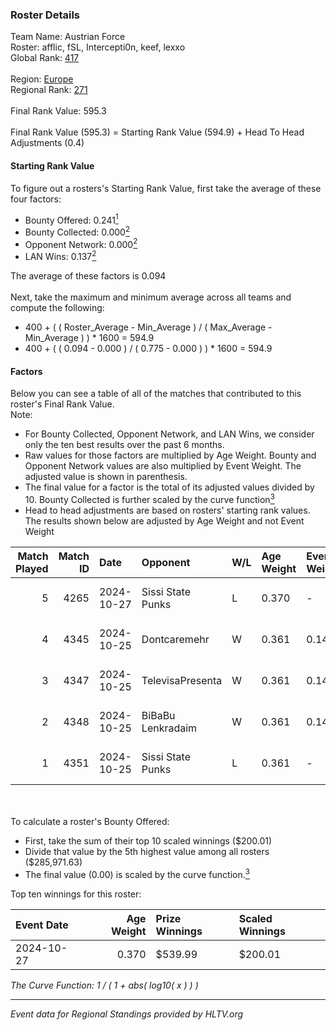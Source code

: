 ### Roster Details<br />
Team Name: Austrian Force<br />
Roster: afflic, fSL, Intercepti0n, keef, lexxo<br />
Global Rank: [417](../../standings_global_2025_02_28.md)<br />
<br />
Region: [Europe]( ../../standings_europe_2025_02_28.md)<br />
Regional Rank: [271]( ../../standings_europe_2025_02_28.md)<br />
<br />
Final Rank Value:  595.3<br />
<br />
Final Rank Value (595.3) = Starting Rank Value (594.9) + Head To Head Adjustments (0.4)<br />

#### Starting Rank Value<br />
To figure out a rosters's Starting Rank Value, first take the average of these four factors:<br />
- Bounty Offered: 0.241[<sup>1</sup>](#table2)
- Bounty Collected: 0.000[<sup>2</sup>](#table1)
- Opponent Network: 0.000[<sup>2</sup>](#table1)
- LAN Wins: 0.137[<sup>2</sup>](#table1)

The average of these factors is 0.094<br />
<br />
Next, take the maximum and minimum average across all teams and compute the following:<br />
- 400 + ( ( Roster_Average - Min_Average ) / ( Max_Average - Min_Average ) ) * 1600 = 594.9
- 400 + ( ( 0.094 - 0.000 ) / ( 0.775 - 0.000 ) ) * 1600 = 594.9


#### Factors<br />
Below you can see a table of all of the matches that contributed to this roster's Final Rank Value.<br />
Note:<br />

- For Bounty Collected, Opponent Network, and LAN Wins, we consider only the ten best results over the past 6 months.
- Raw values for those factors are multiplied by Age Weight. Bounty and Opponent Network values are also multiplied by Event Weight. The adjusted value is shown in parenthesis.
- The final value for a factor is the total of its adjusted values divided by 10. Bounty Collected is further scaled by the curve function[<sup>3</sup>](#curveFunction)
- Head to head adjustments are based on rosters' starting rank values. The results shown below are adjusted by Age Weight and not Event Weight
<span id="table1"></span><br />


| Match Played | Match ID | Date       | Opponent          | W/L | Age Weight | Event Weight | Bounty Collected | Opponent Network | LAN Wins  | H2H Adj. | Roster                                 |
| -: | -: | :- | :- | :- | :- | :- | :- | :- | :- | -: | :- |
|            5 |     4265 | 2024-10-27 | Sissi State Punks | L   | 0.370      | -            | -                | -                | -         |    -4.27 | afflic, fSL, Intercepti0n, keef, lexxo |
|            4 |     4345 | 2024-10-25 | Dontcaremehr      | W   | 0.361      | 0.143        | 0.000 (0.000)    | 0.018 (0.001)    | 1 (0.361) |     3.13 | afflic, fSL, Intercepti0n, keef, lexxo |
|            3 |     4347 | 2024-10-25 | TelevisaPresenta  | W   | 0.361      | 0.143        | 0.000 (0.000)    | 0.018 (0.001)    | 1 (0.361) |     3.10 | afflic, fSL, Intercepti0n, keef, lexxo |
|            2 |     4348 | 2024-10-25 | BiBaBu Lenkradaim | W   | 0.361      | 0.143        | 0.000 (0.000)    | 0.000 (0.000)    | 1 (0.361) |     2.77 | afflic, fSL, Intercepti0n, keef, lexxo |
|            1 |     4351 | 2024-10-25 | Sissi State Punks | L   | 0.361      | -            | -                | -                | -         |    -4.29 | afflic, fSL, Intercepti0n, keef, lexxo |

<br />
<span id="table2"></span><br />
To calculate a roster's Bounty Offered:<br />

- First, take the sum of their top 10 scaled winnings ($200.01)
- Divide that value by the 5th highest value among all rosters ($285,971.63)
- The final value (0.00) is scaled by the curve function.[<sup>3</sup>](#curveFunction)

Top ten winnings for this roster:<br />

| Event Date | Age Weight | Prize Winnings | Scaled Winnings |
| :- | -: | :- | :- |
| 2024-10-27 |      0.370 | $539.99        | $200.01         |


<span id="curveFunction"></span>_The Curve Function: 1 / ( 1 + abs( log10( x ) ) )_<br />

---
_Event data for Regional Standings provided by HLTV.org_<br />
